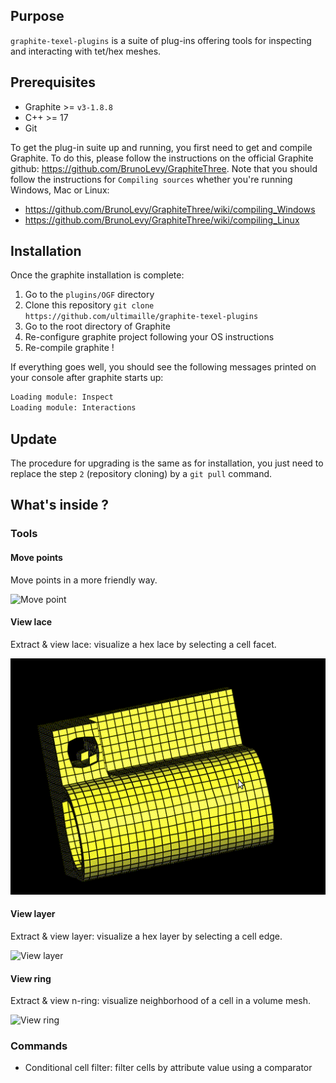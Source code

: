 ## Purpose

`graphite-texel-plugins` is a suite of plug-ins offering tools for inspecting and interacting with tet/hex meshes.

## Prerequisites

 - Graphite >= `v3-1.8.8`
 - C++ >= 17
 - Git

To get the plug-in suite up and running, you first need to get and compile Graphite. To do this, please follow the instructions on the official Graphite github: 
https://github.com/BrunoLevy/GraphiteThree. Note that you should follow the instructions for `Compiling sources` whether you're running Windows, Mac or Linux: 

 - https://github.com/BrunoLevy/GraphiteThree/wiki/compiling_Windows
 - https://github.com/BrunoLevy/GraphiteThree/wiki/compiling_Linux

## Installation

Once the graphite installation is complete: 

 1. Go to the `plugins/OGF` directory
 2. Clone this repository `git clone https://github.com/ultimaille/graphite-texel-plugins`
 3. Go to the root directory of Graphite
 4. Re-configure graphite project following your OS instructions
 5. Re-compile graphite !

If everything goes well, you should see the following messages printed on your console after graphite starts up:

```sh
Loading module: Inspect
Loading module: Interactions
```

## Update

The procedure for upgrading is the same as for installation, you just need to replace the step `2` (repository cloning) by a `git pull` command.

## What's inside ?

### Tools

#### Move points

Move points in a more friendly way.

![Move point](images/move_point_plugin.gif)

#### View lace

Extract & view lace: visualize a hex lace by selecting a cell facet.

![View lace](images/view_lace_plugin.gif)

#### View layer

Extract & view layer: visualize a hex layer by selecting a cell edge.

![View layer](images/view_layer_plugin.gif)

#### View ring

Extract & view n-ring: visualize neighborhood of a cell in a volume mesh.

![View ring](images/view_ring_plugin.gif)

### Commands

 - Conditional cell filter: filter cells by attribute value using a comparator

